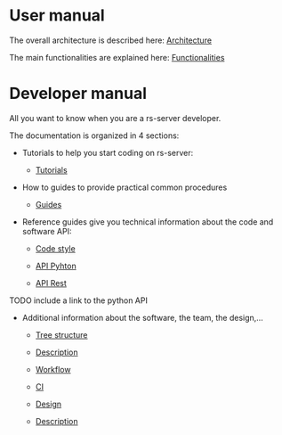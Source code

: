 User manual
===========

The overall architecture is described here:
[Architecture](users/architecture.md)

The main functionalities are explained here:
[Functionalities](users/functionalities.md)

Developer manual
================

All you want to know when you are a rs-server developer.

The documentation is organized in 4 sections:

-   Tutorials to help you start coding on rs-server:

    -   [Tutorials](dev/environment/installation.md)

-   How to guides to provide practical common procedures

    -   [Guides](dev/doc-generation/how-to.md)

-   Reference guides give you technical information about the code and
    software API:

    -   [Code style](dev/code-style.md)

    -   [API Pyhton](api/python/html/index.md)

    -   [API Rest](api/rest/index.md)

TODO include a link to the python API

-   Additional information about the software, the team, the design,…

    -   [Tree structure](dev/background/tree-structure.md)

    -   [Description](dev/environment/description.md)

    -   [Workflow](dev/background/workflow.md)

    -   [CI](dev/background/ci.md)

    -   [Design](dev/design/design.md)

    -   [Description](dev/doc-generation/description.md)
